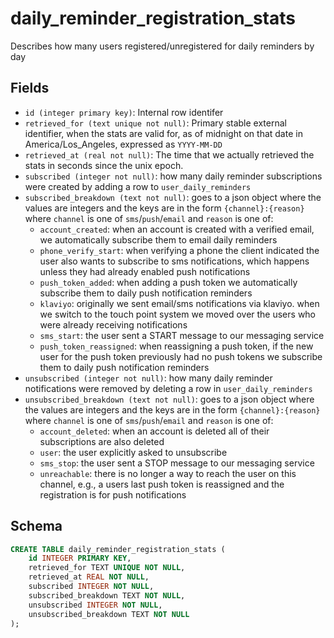 # daily_reminder_registration_stats

Describes how many users registered/unregistered for daily reminders
by day

## Fields

- `id (integer primary key)`: Internal row identifer
- `retrieved_for (text unique not null)`: Primary stable external identifier,
  when the stats are valid for, as of midnight on that date in
  America/Los_Angeles, expressed as `YYYY-MM-DD`
- `retrieved_at (real not null)`: The time that we actually retrieved the
  stats in seconds since the unix epoch.
- `subscribed (integer not null)`: how many daily reminder subscriptions were
  created by adding a row to `user_daily_reminders`
- `subscribed_breakdown (text not null)`: goes to a json object where the values
  are integers and the keys are in the form `{channel}:{reason}` where `channel`
  is one of `sms`/`push`/`email` and `reason` is one of:
  - `account_created`: when an account is created with a verified email, we
    automatically subscribe them to email daily reminders
  - `phone_verify_start`: when verifying a phone the client indicated the user
    also wants to subscribe to sms notifications, which happens unless they
    had already enabled push notifications
  - `push_token_added`: when adding a push token we automatically subscribe
    them to daily push notification reminders
  - `klaviyo`: originally we sent email/sms notifications via klaviyo. when
    we switch to the touch point system we moved over the users who were already
    receiving notifications
  - `sms_start`: the user sent a START message to our messaging service
  - `push_token_reassigned`: when reassigning a push token, if the new user
    for the push token previously had no push tokens we subscribe them to
    daily push notification reminders
- `unsubscribed (integer not null)`: how many daily reminder notifications were
  removed by deleting a row in `user_daily_reminders`
- `unsubscribed_breakdown (text not null)`: goes to a json object where the
  values are integers and the keys are in the form `{channel}:{reason}` where
  `channel` is one of `sms`/`push`/`email` and `reason` is one of:
  - `account_deleted`: when an account is deleted all of their subscriptions
    are also deleted
  - `user`: the user explicitly asked to unsubscribe
  - `sms_stop`: the user sent a STOP message to our messaging service
  - `unreachable`: there is no longer a way to reach the user on this channel,
    e.g., a users last push token is reassigned and the registration is
    for push notifications

## Schema

```sql
CREATE TABLE daily_reminder_registration_stats (
    id INTEGER PRIMARY KEY,
    retrieved_for TEXT UNIQUE NOT NULL,
    retrieved_at REAL NOT NULL,
    subscribed INTEGER NOT NULL,
    subscribed_breakdown TEXT NOT NULL,
    unsubscribed INTEGER NOT NULL,
    unsubscribed_breakdown TEXT NOT NULL
);
```
